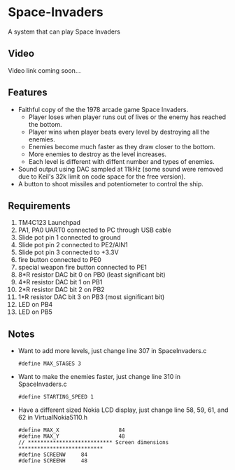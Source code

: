 # Space-Invaders
A system that can play Space Invaders

## Video
Video link coming soon...

## Features
- Faithful copy of the the 1978 arcade game Space Invaders.
  - Player loses when player runs out of lives or the enemy has reached the bottom.
  - Player wins when player beats every level by destroying all the enemies.
  - Enemies become much faster as they draw closer to the bottom.
  - More enemies to destroy as the level increases.
  - Each level is different with diffent number and types of enemies.
- Sound output using DAC sampled at 11kHz (some sound were removed due to Keil's 32k limit on code space for the free version).
- A button to shoot missiles and potentiometer to control the ship.

## Requirements
1. TM4C123 Launchpad
2. PA1, PA0 UART0 connected to PC through USB cable
3. Slide pot pin 1 connected to ground
4. Slide pot pin 2 connected to PE2/AIN1
5. Slide pot pin 3 connected to +3.3V 
6. fire button connected to PE0
7. special weapon fire button connected to PE1
8. 8*R resistor DAC bit 0 on PB0 (least significant bit)
9. 4*R resistor DAC bit 1 on PB1
10. 2*R resistor DAC bit 2 on PB2
11. 1*R resistor DAC bit 3 on PB3 (most significant bit)
12. LED on PB4
13. LED on PB5

## Notes
- Want to add more levels, just change line 307 in SpaceInvaders.c
  ```
  #define MAX_STAGES 3
  ```
- Want to make the enemies faster, just change line 310 in SpaceInvaders.c
  ```
  #define STARTING_SPEED 1
  ```
- Have a different sized Nokia LCD display, just change line 58, 59, 61, and 62 in VirtualNokia5110.h
  ```
  #define MAX_X                   84
  #define MAX_Y                   48
  // *************************** Screen dimensions ***************************
  #define SCREENW     84
  #define SCREENH     48
  ```
